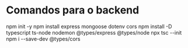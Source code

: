 # Comandos para o backend
npm init -y
npm install express mongoose dotenv cors
npm install -D typescript ts-node nodemon @types/express @types/node
npx tsc --init
npm i --save-dev @types/cors
